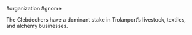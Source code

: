  #organization #gnome

The Clebdechers have a dominant stake in Trolanport’s livestock, textiles, and alchemy businesses.

